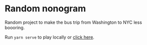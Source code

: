 # Random nonogram

Random project to make the bus trip from Washington to NYC less boooring.

Run `yarn serve` to play locally or [click here](https://andrewinci.github.io/nonogram/).
